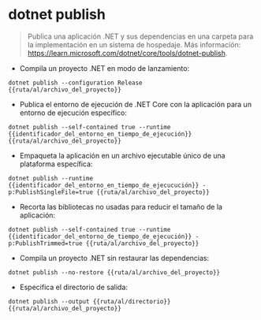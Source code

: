 # dotnet publish

> Publica una aplicación .NET y sus dependencias en una carpeta para la implementación en un sistema de hospedaje.
> Más información: <https://learn.microsoft.com/dotnet/core/tools/dotnet-publish>.

- Compila un proyecto .NET en modo de lanzamiento:

`dotnet publish --configuration Release {{ruta/al/archivo_del_proyecto}}`

- Publica el entorno de ejecución de .NET Core con la aplicación para un entorno de ejecución específico:

`dotnet publish --self-contained true --runtime {{identificador_del_entorno_en_tiempo_de_ejecución}} {{ruta/al/archivo_del_proyecto}}`

- Empaqueta la aplicación en un archivo ejecutable único de una plataforma específica:

`dotnet publish --runtime {{identificador_del_entorno_en_tiempo_de_ejecucución}} -p:PublishSingleFile=true {{ruta/al/archivo_del_proyecto}}`

- Recorta las bibliotecas no usadas para reducir el tamaño de la aplicación:

`dotnet publish --self-contained true --runtime {{identificador_del_entorno_de_tiempo_de_ejecución}} -p:PublishTrimmed=true {{ruta/al/archivo_del_proyecto}}`

- Compila un proyecto .NET sin restaurar las dependencias:

`dotnet publish --no-restore {{ruta/al/archivo_del_proyecto}}`

- Especifica el directorio de salida:

`dotnet publish --output {{ruta/al/directorio}} {{ruta/al/archivo_del_proyecto}}`
